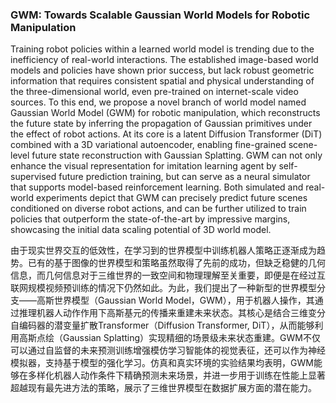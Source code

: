 ### GWM: Towards Scalable Gaussian World Models for Robotic Manipulation

Training robot policies within a learned world model is trending due to the inefficiency of real-world interactions. The established image-based world models and policies have shown prior success, but lack robust geometric information that requires consistent spatial and physical understanding of the three-dimensional world, even pre-trained on internet-scale video sources. To this end, we propose a novel branch of world model named Gaussian World Model (GWM) for robotic manipulation, which reconstructs the future state by inferring the propagation of Gaussian primitives under the effect of robot actions. At its core is a latent Diffusion Transformer (DiT) combined with a 3D variational autoencoder, enabling fine-grained scene-level future state reconstruction with Gaussian Splatting. GWM can not only enhance the visual representation for imitation learning agent by self-supervised future prediction training, but can serve as a neural simulator that supports model-based reinforcement learning. Both simulated and real-world experiments depict that GWM can precisely predict future scenes conditioned on diverse robot actions, and can be further utilized to train policies that outperform the state-of-the-art by impressive margins, showcasing the initial data scaling potential of 3D world model.

由于现实世界交互的低效性，在学习到的世界模型中训练机器人策略正逐渐成为趋势。已有的基于图像的世界模型和策略虽然取得了先前的成功，但缺乏稳健的几何信息，而几何信息对于三维世界的一致空间和物理理解至关重要，即便是在经过互联网规模视频预训练的情况下仍然如此。为此，我们提出了一种新型的世界模型分支——高斯世界模型（Gaussian World Model，GWM），用于机器人操作，其通过推理机器人动作作用下高斯基元的传播来重建未来状态。其核心是结合三维变分自编码器的潜变量扩散Transformer（Diffusion Transformer, DiT），从而能够利用高斯点绘（Gaussian Splatting）实现精细的场景级未来状态重建。GWM不仅可以通过自监督的未来预测训练增强模仿学习智能体的视觉表征，还可以作为神经模拟器，支持基于模型的强化学习。仿真和真实环境的实验结果均表明，GWM能够在多样化机器人动作条件下精确预测未来场景，并进一步用于训练在性能上显著超越现有最先进方法的策略，展示了三维世界模型在数据扩展方面的潜在能力。
